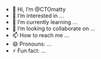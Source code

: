 - 👋 Hi, I’m @CTOmatty
- 👀 I’m interested in ...
- 🌱 I’m currently learning ...
- 💞️ I’m looking to collaborate on ...
- 📫 How to reach me ...
- 😄 Pronouns: ...
- ⚡ Fun fact: ...

<!---
CTOmatty/CTOmatty is a ✨ special ✨ repository because its `README.md` (this file) appears on your GitHub profile.
You can click the Preview link to take a look at your changes.
--->

